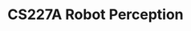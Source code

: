 ---
title: "CS227A Robot Perception"
collection: courses
type: "Stanford"
# permalink: /courses/eece5644/ 
semester: Autumn 2024
location: 
classes: wide
excerpt: ""
---